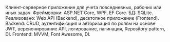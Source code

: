 Клиент-серверное приложение для учета повседневных, рабочих или иных задач.
Фреймворки: ASP.NET Core, WPF, EF Core.
БД: SQLite.
Реализовано:
Web API (Backend), десктопное приложение (Frontend).
Backend: CRUD, аутентификация и авторизация по ролям на основе JWT, версионирование API, логирование, пагинация, Repository pattern, DI.
Frontend: MVVM, Font Awesome, DI.
